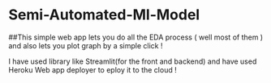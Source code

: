 # Semi-Automated-Ml-Model
##This simple web app lets you do all the EDA process ( well most of them ) and also lets you plot graph by a simple click !

I have used library like Streamlit(for the front and backend) and have used Heroku Web app deployer to eploy it to the cloud !

